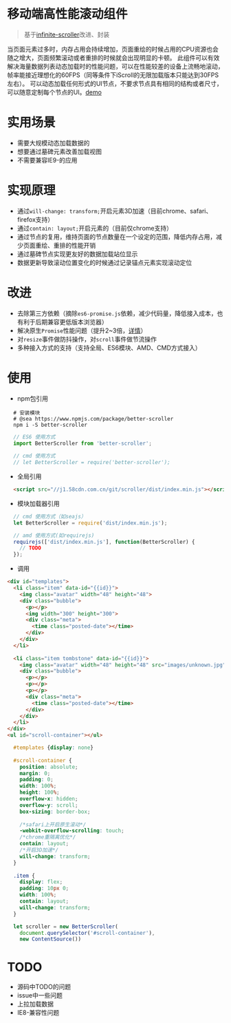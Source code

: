 # 移动端高性能滚动组件
> 基于[infinite-scroller](http://googlechromelabs.github.io/ui-element-samples/infinite-scroller/)改进、封装

当页面元素过多时，内存占用会持续增加，页面重绘的时候占用的CPU资源也会随之增大，页面频繁滚动或者重排的时候就会出现明显的卡顿。
此组件可以有效解决海量数据列表动态加载时的性能问题，可以在性能较差的设备上流畅地滚动，帧率能接近理想化的60FPS（同等条件下iScroll的无限加载版本只能达到30FPS左右）。
可以动态加载任何形式的UI节点，不要求节点具有相同的结构或者尺寸，可以随意定制每个节点的UI。[demo](http://j1.58cdn.com.cn/git/scroller/demo/demo.html)

# 实用场景
- 需要大规模动态加载数据的
- 想要通过墓碑元素改善加载视图
- 不需要兼容IE9-的应用

# 实现原理
- 通过`will-change: transform;`开启元素3D加速（目前chrome、safari、firefox支持）
- 通过`contain: layout;`开启元素的（目前仅chrome支持）
- 通过节点的复用，维持页面的节点数量在一个设定的范围，降低内存占用，减少页面重绘、重排的性能开销
- 通过墓碑节点实现更友好的数据加载站位显示
- 数据更新导致滚动位置变化的时候通过记录锚点元素实现滚动定位

# 改进
- 去除第三方依赖（摘除`es6-promise.js`依赖，减少代码量，降低接入成本，也有利于后期兼容更低版本浏览器）
- 解决原生`Promise`性能问题（提升2~3倍，[详情](https://softwareengineering.stackexchange.com/questions/278778/why-are-native-es6-promises-slower-and-more-memory-intensive-than-bluebird)）
- 对`resize`事件做防抖操作，对`scroll`事件做节流操作
- 多种接入方式的支持（支持全局、ES6模块、AMD、CMD方式接入）

# 使用
- npm包引用  
```
  # 安装模块
  # @sea https://www.npmjs.com/package/better-scroller
  npm i -S better-scroller
```

```js
  // ES6 使用方式
  import BetterScroller from 'better-scroller';
  
  // cmd 使用方式
  // let BetterScroller = require('better-scroller');
```

- 全局引用  
```html  
  <script src="//j1.58cdn.com.cn/git/scroller/dist/index.min.js"></script>
```

- 模块加载器引用

```js
  // cmd 使用方式（如seajs）
  let BetterScroller = require('dist/index.min.js');

  // amd 使用方式(如requirejs)
  requirejs(['dist/index.min.js'], function(BetterScroller) {
    // TODO
  });
```

- 调用
```html
<div id="templates">
  <li class="item" data-id="{{id}}">
    <img class="avatar" width="48" height="48">
    <div class="bubble">
      <p></p>
      <img width="300" height="300">
      <div class="meta">
        <time class="posted-date"></time>
      </div>
    </div>
  </li>
  
  <li class="item tombstone" data-id="{{id}}">
    <img class="avatar" width="48" height="48" src="images/unknown.jpg">
    <div class="bubble">
      <p></p>
      <p></p>
      <p></p>
      <div class="meta">
        <time class="posted-date"></time>
      </div>
    </div>
  </li>
</div>
<ul id="scroll-container"></ul>
```

```css
  #templates {display: none}
  
  #scroll-container {
    position: absolute;
    margin: 0;
    padding: 0;
    width: 100%;
    height: 100%;
    overflow-x: hidden;
    overflow-y: scroll;
    box-sizing: border-box;
    
    /*safari上开启原生滚动*/
    -webkit-overflow-scrolling: touch;
    /*chrome重隔离优化*/
    contain: layout;
    /*开启3D加速*/
    will-change: transform;
  }
  
  .item {
    display: flex;
    padding: 10px 0;
    width: 100%;
    contain: layout;
    will-change: transform;
  }
```

```js
  let scroller = new BetterScroller(
    document.querySelector('#scroll-container'),
    new ContentSource())
```

# TODO
- 源码中TODO的问题
- issue中一些问题
- 上拉加载数据
- IE8-兼容性问题